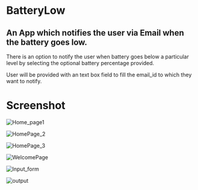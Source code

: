# BatteryLow

## An App which notifies the user via Email when the battery goes low.

There is an option to notify the user when battery goes below a particular level by selecting the optional battery percentage provided. 

User will be provided with an text box field to fill the email_id to which they want to notify.

# Screenshot

![Home_page1](https://github.com/SivagurunathanV/BatteryLow/blob/master/images/Screenshot_1526852091.png)

![HomePage_2](https://github.com/SivagurunathanV/BatteryLow/blob/master/images/Screenshot_1526852120.png)

![HomePage_3](https://github.com/SivagurunathanV/BatteryLow/blob/master/images/Screenshot_1526852096.png)

![WelcomePage](https://github.com/SivagurunathanV/BatteryLow/blob/master/images/Screenshot_1526851666.png)

![Input_form](https://github.com/SivagurunathanV/BatteryLow/blob/master/images/Screenshot_1526851774.png)

![output](https://github.com/SivagurunathanV/BatteryLow/blob/master/images/Screen%20Shot%202018-05-20%20at%204.30.01%20PM.png)
